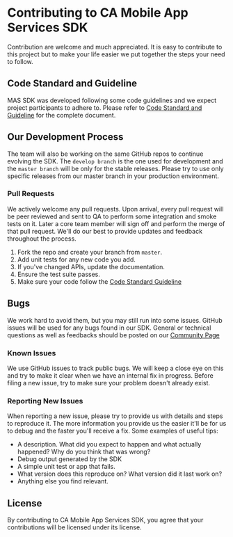 # Contributing to CA Mobile App Services SDK
Contribution are welcome and much appreciated. It is easy to contribute to this project but to make your life easier we put together the steps your need to follow.

## Code Standard and Guideline
MAS SDK was developed following some code guidelines and we expect project participants to adhere to. Please refer to [Code Standard and Guideline][guidelines] for the complete document.

## Our Development Process
The team will also be working on the same GitHub repos to continue evolving the SDK. The `develop branch` is the one used for development and the `master branch` will be only for the stable releases.
Please try to use only specific releases from our master branch in your production environment.

### Pull Requests
We actively welcome any pull requests. Upon arrival, every pull request will be peer reviewed and sent to QA to perform some integration and smoke tests on it. Later a core team member will sign off and perform the merge of that pull request.
We'll do our best to provide updates and feedback throughout the process.

1. Fork the repo and create your branch from `master`.
4. Add unit tests for any new code you add.
3. If you've changed APIs, update the documentation.
4. Ensure the test suite passes.
5. Make sure your code follow the [Code Standard Guideline][guidelines]

## Bugs
We work hard to avoid them, but you may still run into some issues. GitHub issues will be used for any bugs found in our SDK. General or technical questions as well as feedbacks should be posted on our [Community Page][community]

### Known Issues
We use GitHub issues to track public bugs. We will keep a close eye on this and try to make it clear when we have an internal fix in progress. Before filing a new issue, try to make sure your problem doesn't already exist.

### Reporting New Issues
When reporting a new issue, please try to provide us with details and steps to reproduce it. The more information you provide us the easier it'll be for us to debug and the faster you'll receive a fix. Some examples of useful tips:

* A description. What did you expect to happen and what actually happened? Why do you think that was wrong?
* Debug output generated by the SDK
* A simple unit test or app that fails.
* What version does this reproduce on? What version did it last work on?
* Anything else you find relevant. 

## License
By contributing to CA Mobile App Services SDK, you agree that your contributions will be licensed under its license.


 [guidelines]: https://github.com/CAAPIM/iOS-MAS-SDK/blob/develop/GUIDELINES.md
 [community]: http://mas.ca.com/community/
